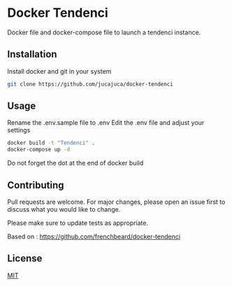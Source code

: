 # Docker Tendenci

Docker file and docker-compose file to launch a tendenci instance.


## Installation

Install docker and git in your system

```bash
git clone https://github.com/jucajuca/docker-tendenci
``````

## Usage

Rename the .env.sample file to .env 
Edit the .env file and adjust your settings

```bash
docker build -t "Tendenci" .
docker-compose up -d
``````

Do not forget the dot at the end of docker build

## Contributing
Pull requests are welcome. For major changes, please open an issue first to discuss what you would like to change.

Please make sure to update tests as appropriate.

Based on : https://github.com/frenchbeard/docker-tendenci

## License
[MIT](https://choosealicense.com/licenses/mit/)
